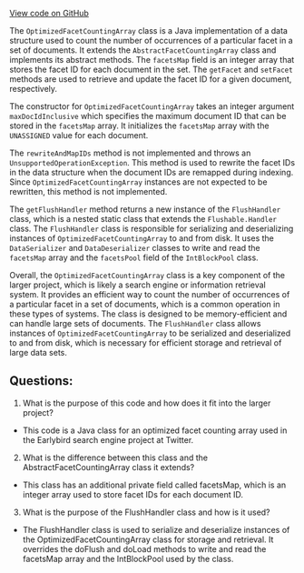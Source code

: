 [View code on GitHub](https://github.com/misbahsy/the-algorithm/src/java/com/twitter/search/core/earlybird/facets/OptimizedFacetCountingArray.java)

The `OptimizedFacetCountingArray` class is a Java implementation of a data structure used to count the number of occurrences of a particular facet in a set of documents. It extends the `AbstractFacetCountingArray` class and implements its abstract methods. The `facetsMap` field is an integer array that stores the facet ID for each document in the set. The `getFacet` and `setFacet` methods are used to retrieve and update the facet ID for a given document, respectively.

The constructor for `OptimizedFacetCountingArray` takes an integer argument `maxDocIdInclusive` which specifies the maximum document ID that can be stored in the `facetsMap` array. It initializes the `facetsMap` array with the `UNASSIGNED` value for each document.

The `rewriteAndMapIDs` method is not implemented and throws an `UnsupportedOperationException`. This method is used to rewrite the facet IDs in the data structure when the document IDs are remapped during indexing. Since `OptimizedFacetCountingArray` instances are not expected to be rewritten, this method is not implemented.

The `getFlushHandler` method returns a new instance of the `FlushHandler` class, which is a nested static class that extends the `Flushable.Handler` class. The `FlushHandler` class is responsible for serializing and deserializing instances of `OptimizedFacetCountingArray` to and from disk. It uses the `DataSerializer` and `DataDeserializer` classes to write and read the `facetsMap` array and the `facetsPool` field of the `IntBlockPool` class.

Overall, the `OptimizedFacetCountingArray` class is a key component of the larger project, which is likely a search engine or information retrieval system. It provides an efficient way to count the number of occurrences of a particular facet in a set of documents, which is a common operation in these types of systems. The class is designed to be memory-efficient and can handle large sets of documents. The `FlushHandler` class allows instances of `OptimizedFacetCountingArray` to be serialized and deserialized to and from disk, which is necessary for efficient storage and retrieval of large data sets.
## Questions: 
 1. What is the purpose of this code and how does it fit into the larger project?
- This code is a Java class for an optimized facet counting array used in the Earlybird search engine project at Twitter.

2. What is the difference between this class and the AbstractFacetCountingArray class it extends?
- This class has an additional private field called facetsMap, which is an integer array used to store facet IDs for each document ID.

3. What is the purpose of the FlushHandler class and how is it used?
- The FlushHandler class is used to serialize and deserialize instances of the OptimizedFacetCountingArray class for storage and retrieval. It overrides the doFlush and doLoad methods to write and read the facetsMap array and the IntBlockPool used by the class.